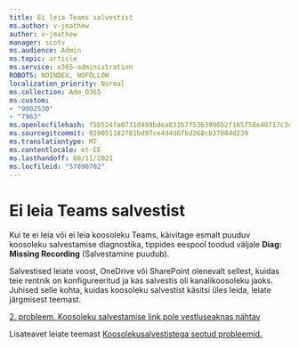 ```yaml
---
title: Ei leia Teams salvestist
ms.author: v-jmathew
author: v-jmathew
manager: scotv
ms.audience: Admin
ms.topic: article
ms.service: o365-administration
ROBOTS: NOINDEX, NOFOLLOW
localization_priority: Normal
ms.collection: Adm_O365
ms.custom:
- "9002530"
- "7963"
ms.openlocfilehash: f5b524fa0731d499bdea831b7f5363996b2f165f58e40717c3ca8a22dc264397
ms.sourcegitcommit: 920051182781bd97ce4d4d6fbd268cb37b84d239
ms.translationtype: MT
ms.contentlocale: et-EE
ms.lasthandoff: 08/11/2021
ms.locfileid: "57890702"
---
```

# <a name="cant-find-the-teams-meeting-recording"></a>Ei leia Teams salvestist

Kui te ei leia või ei leia koosoleku Teams, käivitage esmalt puuduv koosoleku salvestamise diagnostika, tippides eespool toodud väljale **Diag: Missing Recording** (Salvestamine puudub). 

Salvestised leiate voost, OneDrive või SharePoint olenevalt sellest, kuidas teie rentnik on konfigureeritud ja kas salvestis oli kanalikoosoleku jaoks. Juhised selle kohta, kuidas koosoleku salvestist käsitsi üles leida, leiate järgmisest teemast. 

[2. probleem. Koosoleku salvestamise link pole vestluseaknas nähtav](https://docs.microsoft.com/microsoftteams/troubleshoot/meetings/troubleshoot-meeting-recording-issues#issue-2-the-meeting-recording-link-isnt-visible-in-a-chat-window)

Lisateavet leiate teemast [Koosolekusalvestistega seotud probleemid.](https://docs.microsoft.com/microsoftteams/troubleshoot/meetings/troubleshoot-meeting-recording-issues)
